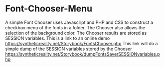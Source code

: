 # Font-Chooser-Menu
A simple Font Chooser uses Javascript and PHP and CSS to construct a checkbox menu of the fonts in a folder. The Chooser also allows the selection of the background color. The Chooser results are stored as SESSION variables.
This is a link to an online demo https://syntheticreality.net/Storybook/FontsChooser.php
This link will do a simple dump of the SESSION variables stored by the Chooser https://syntheticreality.net/Storybook/dumpFontsSaverSESSIONvariables.php
